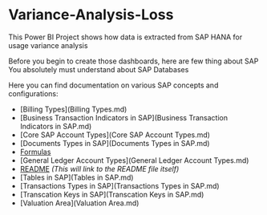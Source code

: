 # Variance-Analysis-Loss
This Power BI Project shows how data is extracted from SAP HANA for usage variance analysis

Before you begin to create those dashboards, here are few thing about SAP You absolutely must understand about SAP Databases

Here you can find documentation on various SAP concepts and configurations:

*   [Billing Types](Billing Types.md)
*   [Business Transaction Indicators in SAP](Business Transaction Indicators in SAP.md)
*   [Core SAP Account Types](Core SAP Account Types.md)
*   [Documents Types in SAP](Documents Types in SAP.md)
*   [Formulas](Formulas.md)
*   [General Ledger Account Types](General Ledger Account Types.md)
*   [README](README.md) *(This will link to the README file itself)*
*   [Tables in SAP](Tables in SAP.md)
*   [Transactions Types in SAP](Transactions Types in SAP.md)
*   [Transcation Keys in SAP](Transcation Keys in SAP.md)
*   [Valuation Area](Valuation Area.md)
